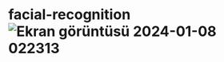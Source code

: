 # facial-recognition![Ekran görüntüsü 2024-01-08 022313](https://github.com/gulezgin/facial-recognition/assets/81231546/083c3c4c-3c3e-470d-b4bc-a2f0d24fd1a3)
